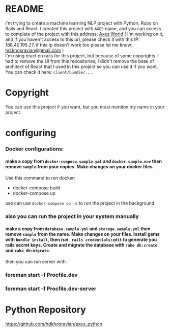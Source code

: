 # README
I'm trying to create a machine learning NLP project with Python, Ruby on Rails and React.
I created this project with `AXES` name, and you can access to complete of the project with this address: [Axes World](http://www.axes.world) ( I'm working on it, and if you haven't access to this url, please check it with this IP: 188.40.195.27, if this Ip doesn't work too please let me know: hd.khosravian@gmail.com )
<br />
I'm using react on rails for this project, but because of some copyrights I had to remove the UI from this repositories, I didn't remove the base of architect of React that I used in this project so you can use it if you want. You can check it here: `client/bundle/...`.

# Copyright
You can use this project if you want, but you must mention my name in your project.

# configuring

### Docker configurations:

#### make a copy from `docker-compose.sample.yml` and `docker.sample.env` then remove `sample` from your copies. Make changes on your docker files.
Use this command to run docker:

- docker-compose build
- docker-compose up

use can use `docker-compose up -d` to run the project in the background.

### also you can run the project in your system manually

#### make a copy from `database.sample.yml` and `storage.sample.yml` then remove `sample` from the name. Make changes on your files. Install gems with `bundle install`, then run ` rails credentials:edit` to generate you rails secret keys. Create and migrate the database with `rake db:create` and `rake db:migrate`.

then you can run server with:
### foreman start -f Procfile.dev
### foreman start -f Procfile.dev-server

# Python Repository
https://github.com/hdkhosravian/axes_python
